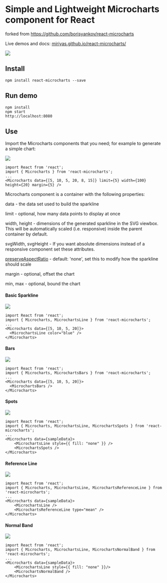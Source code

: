 # Simple and Lightweight Microcharts component for React

forked from https://github.com/borisyankov/react-microcharts

Live demos and docs: [miriyas.github.io/react-microcharts/](https://miriyas.github.io/react-microcharts/)

![](https://miriyas.github.io/react-microcharts/img/dynamic.gif)

## Install

```
npm install react-microcharts --save
```

## Run demo

```
npm install
npm start
http://localhost:8080
```


## Use

Import the Microcharts components that you need; for example to generate a simple chart:

![](https://miriyas.github.io/react-microcharts/img/basic.png)

```
import React from 'react';
import { Microcharts } from 'react-microcharts';
...
<Microcharts data={[5, 10, 5, 20, 8, 15]} limit={5} width={100} height={20} margin={5} />
```

Microcharts component is a container with the following properties:

data - the data set used to build the sparkline

limit - optional, how many data points to display at once

width, height - dimensions of the generated sparkline in the SVG viewbox.  This will be automatically scaled (i.e. responsive) inside the parent container by default.

svgWidth, svgHeight - If you want absolute dimensions instead of a responsive component set these attributes.

[preserveAspectRatio](https://developer.mozilla.org/en-US/docs/Web/SVG/Attribute/preserveAspectRatio) - default: 'none', set this to modify how the sparkline should scale

margin - optional, offset the chart

min, max - optional, bound the chart


#### Basic Sparkline

![](https://miriyas.github.io/react-microcharts/img/customizable.png)

```
import React from 'react';
import { Microcharts, MicrochartsLine } from 'react-microcharts';
...
<Microcharts data={[5, 10, 5, 20]}>
  <MicrochartsLine color="blue" />
</Microcharts>
```

#### Bars

![](https://miriyas.github.io/react-microcharts/img/bars.png)


```
import React from 'react';
import { Microcharts, MicrochartsBars } from 'react-microcharts';
...
<Microcharts data={[5, 10, 5, 20]}>
  <MicrochartsBars />
</Microcharts>
```

#### Spots

![](https://miriyas.github.io/react-microcharts/img/spots.png)


```
import React from 'react';
import { Microcharts, MicrochartsLine, MicrochartsSpots } from 'react-microcharts';
...
<Microcharts data={sampleData}>
    <MicrochartsLine style={{ fill: "none" }} />
    <MicrochartsSpots />
</Microcharts>
```

#### Reference Line

![](https://miriyas.github.io/react-microcharts/img/referenceline.png)


```
import React from 'react';
import { Microcharts, MicrochartsLine, MicrochartsReferenceLine } from 'react-microcharts';
...
<Microcharts data={sampleData}>
    <MicrochartsLine />
    <MicrochartsReferenceLine type="mean" />
</Microcharts>
```

#### Normal Band

![](https://miriyas.github.io/react-microcharts/img/normalband.png)


```
import React from 'react';
import { Microcharts, MicrochartsLine, MicrochartsNormalBand } from 'react-microcharts';
...
<Microcharts data={sampleData}>
    <MicrochartsLine style={{ fill: "none" }}/>
    <MicrochartsNormalBand />
</Microcharts>
```
